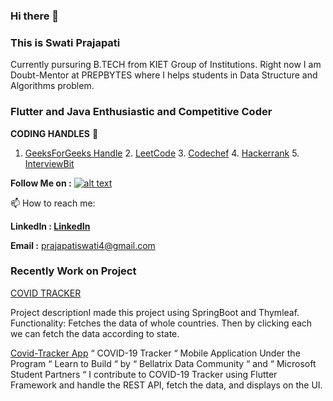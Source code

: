 ### Hi there 👋

<!--
**swatiprajapati08/swatiprajapati08** is a ✨ _special_ ✨ repository because its `README.md` (this file) appears on your GitHub profile.

Here are some ideas to get you started:

- 🔭 I’m currently working on ...
- 🌱 I’m currently learning ...
- 👯 I’m looking to collaborate on ...
- 🤔 I’m looking for help with ...
- 💬 Ask me about ...
- 📫 How to reach me: ...
- 😄 Pronouns: ...
- ⚡ Fun fact: ...
-->

### This is Swati Prajapati 

Currently pursuring B.TECH from KIET Group of Institutions.
Right now I am Doubt-Mentor at PREPBYTES where I helps students in Data Structure and Algorithms problem.


### Flutter and Java Enthusiastic and Competitive Coder


**CODING HANDLES** 🔢 

 1.  [GeeksForGeeks Handle](http://auth.geeksforgeeks.org/user/sassycoder/) 2.  [LeetCode](https://leetcode.com/prajapatiswati4/) 3.  [Codechef](https://www.codechef.com/users/swati08)  4.  [Hackerrank](https://www.hackerrank.com/swatiprajapati08) 5.  [InterviewBit](https://www.interviewbit.com/profile/prajapatiswati49223)
 
  **Follow Me on :** [![alt text][1.1]][1]
  
  [1.1]: http://i.imgur.com/tXSoThF.png
[1]: https://twitter.com/sassy_coder

📫 How to reach me:

 **LinkedIn          :  [LinkedIn ](linkedin.com/in/swati-prajapati-008/)**

 **Email :** prajapatiswati4@gmail.com
 

### Recently Work on Project 

[COVID TRACKER](https://github.com/swatiprajapati08/CoronaVirus-Tracker)

Project descriptionI made this project using SpringBoot and Thymleaf.
Functionality:
Fetches the data of whole countries.
Then by clicking each we can fetch the data according to state.



[Covid-Tracker App](https://github.com/bellatrixdatacommunity/Covid19-Tracker-App)
“ COVID-19 Tracker “ Mobile Application
Under the Program “ Learn to Build “ by “ Bellatrix Data Community “ and “ Microsoft Student Partners “
I contribute to COVID-19 Tracker using Flutter Framework and handle the REST API, fetch the data, and displays on the UI.




